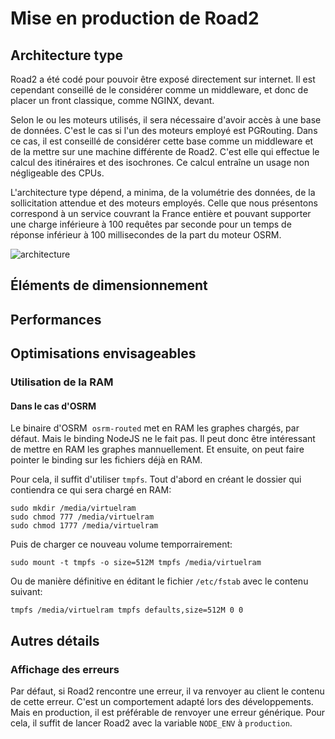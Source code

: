 # Mise en production de Road2 

## Architecture type 

Road2 a été codé pour pouvoir être exposé directement sur internet. Il est cependant conseillé de le considérer comme un middleware, et donc de placer un front classique, comme NGINX, devant. 

Selon le ou les moteurs utilisés, il sera nécessaire d'avoir accès à une base de données. C'est le cas si l'un des moteurs employé est PGRouting. Dans ce cas, il est conseillé de considérer cette base comme un middleware et de la mettre sur une machine différente de Road2. C'est elle qui effectue le calcul des itinéraires et des isochrones. Ce calcul entraîne un usage non négligeable des CPUs. 

L'architecture type dépend, a minima, de la volumétrie des données, de la sollicitation attendue et des moteurs employés. Celle que nous présentons correspond à un service couvrant la France entière et pouvant supporter une charge inférieure à 100 requêtes par seconde pour un temps de réponse inférieur à 100 millisecondes de la part du moteur OSRM. 

![architecture](./documentation/production/architecture.png)

## Éléments de dimensionnement 

## Performances 

## Optimisations envisageables

### Utilisation de la RAM 

#### Dans le cas d'OSRM 

Le binaire d'OSRM  `osrm-routed` met en RAM les graphes chargés, par défaut. Mais le binding NodeJS ne le fait pas. Il peut donc être intéressant de mettre en RAM les graphes mannuellement. Et ensuite, on peut faire pointer le binding sur les fichiers déjà en RAM. 

Pour cela, il suffit d'utiliser `tmpfs`. Tout d'abord en créant le dossier qui contiendra ce qui sera chargé en RAM:

```
sudo mkdir /media/virtuelram
sudo chmod 777 /media/virtuelram
sudo chmod 1777 /media/virtuelram
```

Puis de charger ce nouveau volume temporrairement:
``` 
sudo mount -t tmpfs -o size=512M tmpfs /media/virtuelram
```

Ou de manière définitive en éditant le fichier `/etc/fstab` avec le contenu suivant:
```
tmpfs /media/virtuelram tmpfs defaults,size=512M 0 0
```

## Autres détails 

### Affichage des erreurs

Par défaut, si Road2 rencontre une erreur, il va renvoyer au client le contenu de cette erreur. C'est un comportement adapté lors des développements. Mais en production, il est préférable de renvoyer une erreur générique. Pour cela, il suffit de lancer Road2 avec la variable `NODE_ENV` à `production`.  

